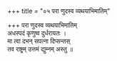 +++
title = "०५ परा णुदस्व व्यथयाभिमातिम्"

+++
परा णुदस्व व्यथयाभिमातिम्  
अधस्पदं कृणुष्व दुर्धरायतः ।  
मा त्वा दभन् सपत्ना दिप्सन्तस्  
तव राष्ट्रम् उत्तमं द्युम्नम् अस्तु ॥